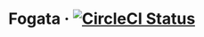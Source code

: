 # Fogata &middot; [![CircleCI Status](https://circleci.com/gh/andressrg/fogata.svg?style=shield&circle-token=:circle-token)](https://circleci.com/gh/andressrg/fogata)
